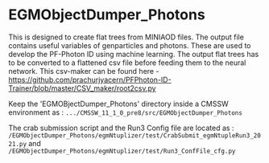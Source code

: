 # EGMObjectDumper_Photons

This is designed to create flat trees from MINIAOD files. The output file contains useful variables of genparticles and photons. These are used to develop the PF-Photon ID using machine learning. The output flat trees has to be converted to a flattened csv file before feeding them to the neural network. This csv-maker can be found here - https://github.com/prachurjyacern/PFPhoton-ID-Trainer/blob/master/CSV_maker/root2csv.py 

Keep the 'EGMOBjectDumper_Photons' directory inside a CMSSW environment as : ```.../CMSSW_11_1_0_pre8/src/EGMObjectDumper_Photons```

The crab submission script and the Run3 Config file are located as : ```/EGMObjectDumper_Photons/egmNtuplizer/test/CrabSubmit_egmNtupleRun3_2021.py``` and  ```/EGMObjectDumper_Photons/egmNtuplizer/test/Run3_ConfFile_cfg.py```
